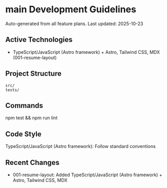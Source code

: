 # main Development Guidelines

Auto-generated from all feature plans. Last updated: 2025-10-23

## Active Technologies

- TypeScript/JavaScript (Astro framework) + Astro, Tailwind CSS, MDX (001-resume-layout)

## Project Structure

```text
src/
tests/
```

## Commands

npm test && npm run lint

## Code Style

TypeScript/JavaScript (Astro framework): Follow standard conventions

## Recent Changes

- 001-resume-layout: Added TypeScript/JavaScript (Astro framework) + Astro, Tailwind CSS, MDX

<!-- MANUAL ADDITIONS START -->
<!-- MANUAL ADDITIONS END -->
